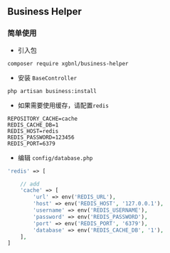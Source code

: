 ## Business Helper

### 简单使用

- 引入包
```shell
composer require xgbnl/business-helper 
```

- 安装 `BaseController`
```shell
php artisan business:install 
```

- 如果需要使用缓存，请配置`redis`

```dotenv
REPOSITORY_CACHE=cache
REDIS_CACHE_DB=1
REDIS_HOST=redis
REDIS_PASSWORD=123456
REDIS_PORT=6379
```
- 编辑 `config/database.php`
```php 
'redis' => [

    // add 
    'cache' => [
        'url' => env('REDIS_URL'),
        'host' => env('REDIS_HOST', '127.0.0.1'),
        'username' => env('REDIS_USERNAME'),
        'password' => env('REDIS_PASSWORD'),
        'port' => env('REDIS_PORT', '6379'),
        'database' => env('REDIS_CACHE_DB', '1'),
    ],
] 
```

[//]: # (### [详细文档]&#40;Doc.md&#41;)
